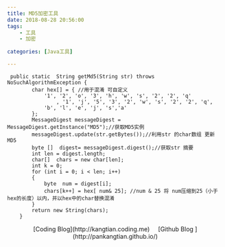 ```yaml
---
title: MD5加密工具
date: 2018-08-28 20:56:00
tags: 
	- 工具 
	- 加密
	 
categories: [Java工具]

---
```



	 public static  String getMd5(String str) throws NoSuchAlgorithmException {
	        char hex[] = { //用于混淆 可自定义
	            '1', '2', 'o', '3', 'h', 'w', 's', '2', '2', 'q'
	                , '1', 'j', '5', '3', '2', 'w', 's', '2', '2', 'q',
	            'b', 'l', 'e', 'j', 's','a'
	        };
	        MessageDigest messageDigest = MessageDigest.getInstance("MD5");//获取MD5实例
	        messageDigest.update(str.getBytes());//利用str 的char数组 更新 MD5
	        byte []  digest= messageDigest.digest();//获取str 摘要
	        int len = digest.length;
	        char[]  chars = new char[len];
	        int k = 0;
	        for (int i = 0; i < len; i++)
	        {
	            byte  num = digest[i];
	            chars[k++] = hex[ num& 25]; //num & 25 将 num压缩到25（小于hex的长度）以内，并以hex中的char替换混淆
	        }
	        return new String(chars);
	    }






<center>[Coding Blog](http://kangtian.coding.me)     &nbsp;&nbsp;&nbsp;    [Github Blog  ](http://pankangtian.github.io/) </center>